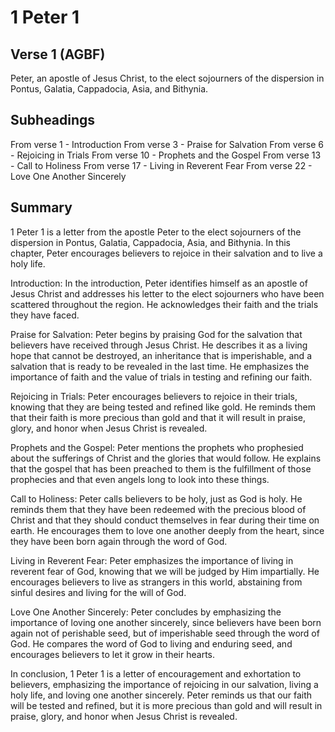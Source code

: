 # 1 Peter 1

## Verse 1 (AGBF)

Peter, an apostle of Jesus Christ, to the elect sojourners of the dispersion in Pontus, Galatia, Cappadocia, Asia, and Bithynia.

## Subheadings

From verse 1 - Introduction
From verse 3 - Praise for Salvation
From verse 6 - Rejoicing in Trials
From verse 10 - Prophets and the Gospel
From verse 13 - Call to Holiness
From verse 17 - Living in Reverent Fear
From verse 22 - Love One Another Sincerely

## Summary

1 Peter 1 is a letter from the apostle Peter to the elect sojourners of the dispersion in Pontus, Galatia, Cappadocia, Asia, and Bithynia. In this chapter, Peter encourages believers to rejoice in their salvation and to live a holy life.

Introduction:
In the introduction, Peter identifies himself as an apostle of Jesus Christ and addresses his letter to the elect sojourners who have been scattered throughout the region. He acknowledges their faith and the trials they have faced.

Praise for Salvation:
Peter begins by praising God for the salvation that believers have received through Jesus Christ. He describes it as a living hope that cannot be destroyed, an inheritance that is imperishable, and a salvation that is ready to be revealed in the last time. He emphasizes the importance of faith and the value of trials in testing and refining our faith.

Rejoicing in Trials:
Peter encourages believers to rejoice in their trials, knowing that they are being tested and refined like gold. He reminds them that their faith is more precious than gold and that it will result in praise, glory, and honor when Jesus Christ is revealed.

Prophets and the Gospel:
Peter mentions the prophets who prophesied about the sufferings of Christ and the glories that would follow. He explains that the gospel that has been preached to them is the fulfillment of those prophecies and that even angels long to look into these things.

Call to Holiness:
Peter calls believers to be holy, just as God is holy. He reminds them that they have been redeemed with the precious blood of Christ and that they should conduct themselves in fear during their time on earth. He encourages them to love one another deeply from the heart, since they have been born again through the word of God.

Living in Reverent Fear:
Peter emphasizes the importance of living in reverent fear of God, knowing that we will be judged by Him impartially. He encourages believers to live as strangers in this world, abstaining from sinful desires and living for the will of God.

Love One Another Sincerely:
Peter concludes by emphasizing the importance of loving one another sincerely, since believers have been born again not of perishable seed, but of imperishable seed through the word of God. He compares the word of God to living and enduring seed, and encourages believers to let it grow in their hearts.

In conclusion, 1 Peter 1 is a letter of encouragement and exhortation to believers, emphasizing the importance of rejoicing in our salvation, living a holy life, and loving one another sincerely. Peter reminds us that our faith will be tested and refined, but it is more precious than gold and will result in praise, glory, and honor when Jesus Christ is revealed.